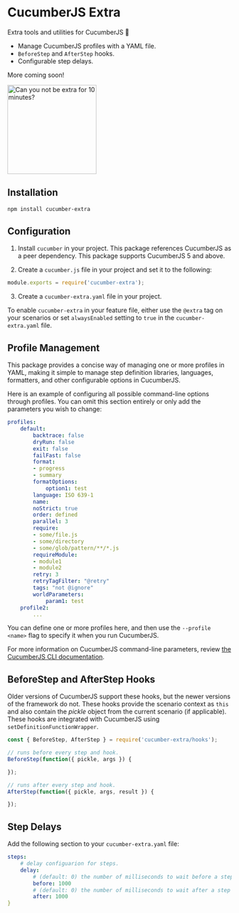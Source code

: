 # CucumberJS Extra
Extra tools and utilities for CucumberJS :cucumber:
- Manage CucumberJS profiles with a YAML file.
- `BeforeStep` and `AfterStep` hooks.
- Configurable step delays.

More coming soon!

<img alt="Can you not be extra for 10 minutes?" src="https://img.ifunny.co/images/11f611b03215913c50e0afdcbe321cbb201ab852771f766ef60484ff8e5add1f_1.jpg" width="200" />

## Installation
```bash
npm install cucumber-extra
```

## Configuration
1) Install `cucumber` in your project. This package references CucumberJS as a peer dependency. This package supports CucumberJS 5 and above.

2) Create a `cucumber.js` file in your project and set it to the following:
```javascript
module.exports = require('cucumber-extra');
```

3) Create a `cucumber-extra.yaml` file in your project.

To enable `cucumber-extra` in your feature file, either use the `@extra` tag on your scenarios or set `alwaysEnabled` setting to `true` in the `cucumber-extra.yaml` file.

## Profile Management
This package provides a concise way of managing one or more profiles in YAML, making it simple to manage step definition libraries, languages, formatters, and other configurable options in CucumberJS.

Here is an example of configuring all possible command-line options through profiles. You can omit this section entirely or only add the parameters you wish to change:
```yaml
profiles:
    default:
        backtrace: false
        dryRun: false
        exit: false
        failFast: false
        format:
        - progress
        - summary
        formatOptions:
            option1: test
        language: ISO 639-1
        name: 
        noStrict: true
        order: defined
        parallel: 3
        require:
        - some/file.js
        - some/directory
        - some/glob/pattern/**/*.js
        requireModule:
        - module1
        - module2
        retry: 3
        retryTagFilter: "@retry"
        tags: "not @ignore"
        worldParameters:
            param1: test
    profile2:
        ...
```
You can define one or more profiles here, and then use the `--profile <name>` flag to specify it when you run CucumberJS.

For more information on CucumberJS command-line parameters, review [the CucumberJS CLI documentation](https://github.com/cucumber/cucumber-js/blob/master/docs/cli.md).

## BeforeStep and AfterStep Hooks
Older versions of CucumberJS support these hooks, but the newer versions of the framework do not. These hooks provide the scenario context as `this` and also contain the *pickle* object from the current scenario (if applicable). These hooks are integrated with CucumberJS using `setDefinitionFunctionWrapper`.
```javascript
const { BeforeStep, AfterStep } = require('cucumber-extra/hooks');

// runs before every step and hook.
BeforeStep(function({ pickle, args }) {

});

// runs after every step and hook.
AfterStep(function({ pickle, args, result }) {

});
```

## Step Delays

Add the following section to your `cucumber-extra.yaml` file:
```yaml
steps:
    # delay configuarion for steps.
    delay:
        # (default: 0) the number of milliseconds to wait before a step or hook is executed.
        before: 1000
        # (default: 0) the number of milliseconds to wait after a step or hook is executed.
        after: 1000
}
```
